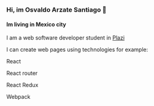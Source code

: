 ### Hi, im Osvaldo Arzate Santiago 🌮
<h4>Im living in Mexico city</h3>
<p>I am a web software developer student in <a href="https://platzi.com/">Plazi</a></p>
<p>I can create web pages using technologies for example:</p>
<p>React</p>
<p>React router</p>
<p>React Redux</p>
<p>Webpack</p>
